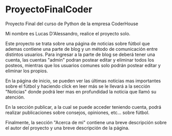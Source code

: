 # ProyectoFinalCoder
Proyecto Final del curso de Python de la empresa CoderHouse


Mi nombre es Lucas D'Alessandro, realice el proyecto solo.

Este proyecto se trata sobre una página de noticias sobre fútbol que ademas contiene una parte de blog y un método de comunicación entre distintos usuarios.
Para ingresar a la parte de blog se deberá tener una cuenta, las cuentas "admin" podran postear editar y eliminar todos los posteos,
mientras que los usuarios comunes solo podrán postear editar y eliminar los propios.

En la página de inicio, se pueden ver las últimas noticias mas importantes sobre el fútbol y haciendo click en leer más 
se le llevará a la sección "Noticias" donde podrá leer mas en profundidad la noticia que llamó su atención.

En la sección publicar, a la cual se puede acceder teniendo cuenta, podrá realizar publicaciones sobre consejos, opiniones, etc... sobre fútbol.

Finalmente, la sección "Acerca de mi" contiene una breve descripción sobre el autor del proyecto y una breve descripción de la página.
